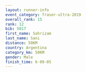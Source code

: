 ```yaml
---
layout: runner-info 
event_category: fraser-ultra-2019 
overall_rank: 15
rank: 12
bib: 5017
first_name: Sahrizam
last_name: Sani
distance: 50KM
country: Argentina
category_km: 50KM
gender: Male
finish_time: 6-09-05
---
```

